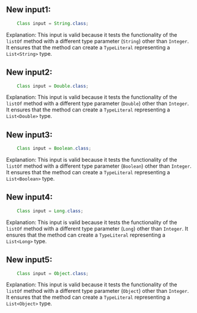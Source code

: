 ## New input1:
```java
    Class input = String.class;
```
Explanation: This input is valid because it tests the functionality of the `listOf` method with a different type parameter (`String`) other than `Integer`. It ensures that the method can create a `TypeLiteral` representing a `List<String>` type.

## New input2:
```java
    Class input = Double.class;
```
Explanation: This input is valid because it tests the functionality of the `listOf` method with a different type parameter (`Double`) other than `Integer`. It ensures that the method can create a `TypeLiteral` representing a `List<Double>` type.

## New input3:
```java
    Class input = Boolean.class;
```
Explanation: This input is valid because it tests the functionality of the `listOf` method with a different type parameter (`Boolean`) other than `Integer`. It ensures that the method can create a `TypeLiteral` representing a `List<Boolean>` type.

## New input4:
```java
    Class input = Long.class;
```
Explanation: This input is valid because it tests the functionality of the `listOf` method with a different type parameter (`Long`) other than `Integer`. It ensures that the method can create a `TypeLiteral` representing a `List<Long>` type.

## New input5:
```java
    Class input = Object.class;
```
Explanation: This input is valid because it tests the functionality of the `listOf` method with a different type parameter (`Object`) other than `Integer`. It ensures that the method can create a `TypeLiteral` representing a `List<Object>` type.